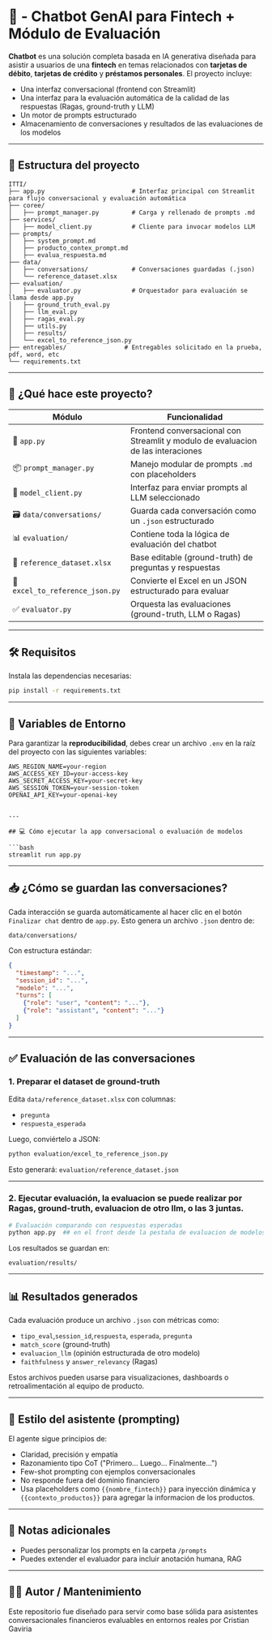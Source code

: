# 🧠 - Chatbot GenAI para Fintech + Módulo de Evaluación

**Chatbot** es una solución completa basada en IA generativa diseñada para asistir a usuarios de una **fintech** en temas relacionados con **tarjetas de débito**, **tarjetas de crédito** y **préstamos personales**. El proyecto incluye:

- Una interfaz conversacional (frontend con Streamlit)
- Una interfaz para la evaluación automática de la calidad de las respuestas (Ragas, ground-truth y LLM)
- Un motor de prompts estructurado
- Almacenamiento de conversaciones y resultados de las evaluaciones de los modelos


---

## 🧭 Estructura del proyecto

```
ITTI/
├── app.py                        # Interfaz principal con Streamlit para flujo conversacional y evaluación automática
├── coree/
│   ├── prompt_manager.py         # Carga y rellenado de prompts .md
├── services/
│   ├── model_client.py           # Cliente para invocar modelos LLM
├── prompts/
│   ├── system_prompt.md
│   ├── producto_contex_prompt.md
│   ├── evalua_respuesta.md
├── data/
│   ├── conversations/            # Conversaciones guardadas (.json)
│   └── reference_dataset.xlsx
├── evaluation/
│   ├── evaluator.py              # Orquestador para evaluación se llama desde app.py
│   ├── ground_truth_eval.py
│   ├── llm_eval.py
│   ├── ragas_eval.py
│   ├── utils.py
│   ├── results/
│   └── excel_to_reference_json.py
├── entregables/                # Entregables solicitado en la prueba, pdf, word, etc
└── requirements.txt
```

---

## 🚀 ¿Qué hace este proyecto?

| Módulo | Funcionalidad |
|--------|----------------|
| 💬 `app.py` | Frontend conversacional con Streamlit y modulo de evaluacion de las interaciones |
| 📦 `prompt_manager.py` | Manejo modular de prompts `.md` con placeholders |
| 🧠 `model_client.py` | Interfaz para enviar prompts al LLM seleccionado |
| 🗃️ `data/conversations/` | Guarda cada conversación como un `.json` estructurado |
| 📊 `evaluation/` | Contiene toda la lógica de evaluación del chatbot |
| 📑 `reference_dataset.xlsx` | Base editable (ground-truth) de preguntas y respuestas |
| 🔁 `excel_to_reference_json.py` | Convierte el Excel en un JSON estructurado para evaluar |
| ✅ `evaluator.py` | Orquesta las evaluaciones (ground-truth, LLM o Ragas) |

---

## 🛠️ Requisitos

Instala las dependencias necesarias:

```bash
pip install -r requirements.txt
```

---

## 🔐 Variables de Entorno

Para garantizar la **reproducibilidad**, debes crear un archivo `.env` en la raíz del proyecto con las siguientes variables:

```env
AWS_REGION_NAME=your-region
AWS_ACCESS_KEY_ID=your-access-key
AWS_SECRET_ACCESS_KEY=your-secret-key
AWS_SESSION_TOKEN=your-session-token
OPENAI_API_KEY=your-openai-key


---

## 💻 Cómo ejecutar la app conversacional o evaluación de modelos

```bash
streamlit run app.py
```

---

## 📥 ¿Cómo se guardan las conversaciones?

Cada interacción se guarda automáticamente al hacer clic en el botón `Finalizar chat` dentro de `app.py`. Esto genera un archivo `.json` dentro de:

```
data/conversations/
```

Con estructura estándar:

```json
{
  "timestamp": "...",
  "session_id": "...",
  "modelo": "...",
  "turns": [
    {"role": "user", "content": "..."},
    {"role": "assistant", "content": "..."}
  ]
}
```

---

## ✅ Evaluación de las conversaciones

### 1. Preparar el dataset de ground-truth

Edita `data/reference_dataset.xlsx` con columnas:

- `pregunta`
- `respuesta_esperada`

Luego, conviértelo a JSON:

```bash
python evaluation/excel_to_reference_json.py
```

Esto generará: `evaluation/reference_dataset.json`

---

### 2. Ejecutar evaluación, la evaluacion se puede realizar por Ragas, ground-truth, evaluacion de otro llm, o las 3 juntas.

```bash
# Evaluación comparando con respuestas esperadas
python app.py  ## en el front desde la pestaña de evaluacion de modelos

```

Los resultados se guardan en:

```
evaluation/results/
```

---

## 📊 Resultados generados

Cada evaluación produce un archivo `.json` con métricas como:

- `tipo_eval`,`session_id`,`respuesta`, `esperada`, `pregunta`
- `match_score` (ground-truth)
- `evaluacion_llm` (opinión estructurada de otro modelo)
- `faithfulness` y  `answer_relevancy` (Ragas)


Estos archivos pueden usarse para visualizaciones, dashboards o retroalimentación al equipo de producto.

---

## 🧠 Estilo del asistente (prompting)

El agente sigue principios de:
- Claridad, precisión y empatía
- Razonamiento tipo CoT ("Primero… Luego… Finalmente…")
- Few-shot prompting con ejemplos conversacionales
- No responde fuera del dominio financiero
- Usa placeholders como `{{nombre_fintech}}` para inyección dinámica y `{{contexto_productos}}` para agregar la informacion de los productos.

---

## 📌 Notas adicionales

- Puedes personalizar los prompts en la carpeta `/prompts`
- Puedes extender el evaluador para incluir anotación humana, RAG

---

## 🧑‍💻 Autor / Mantenimiento

Este repositorio fue diseñado para servir como base sólida para asistentes conversacionales financieros evaluables en entornos reales por Cristian Gaviria